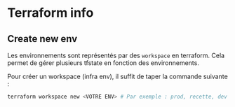 # Terraform info

## Create new env

Les environnements sont représentés par des `workspace` en terraform. Cela permet de gérer plusieurs tfstate en fonction des environnements.

Pour créer un workspace (infra env), il suffit de taper la commande suivante :

```bash
terraform workspace new <VOTRE ENV> # Par exemple : prod, recette, dev
```
